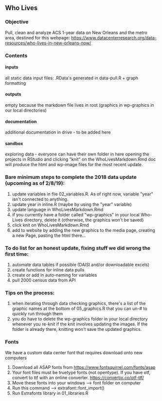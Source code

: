 ## Who Lives
### Objective
Pull, clean and analyze ACS 1-year data on New Orleans and the metro area, destined for this webpage: https://www.datacenterresearch.org/data-resources/who-lives-in-new-orleans-now/

### Contents

#### inputs
all static data input files: .RData's generated in data-pull.R + graph formatting

#### outputs
empty because the markdown file lives in root (graphics in wp-graphics in our local directories)

#### documentation
additional documentation in drive - to be added here

#### sandbox
exploring data - everyone can have their own folder in here
opening the projects in RStudio and clicking "knit" on the WhoLivesMarkdown.Rmd doc will produce the html and wp-image files for the most recent update. 

### Bare minimum steps to complete the 2018 data update (upcoming as of 2/8/19):
1. update variables in flie 02_variables.R. As of right now, variable "year" isn't connected to anything. 
2. update year in inline.R (maybe by using the "year" variable)
3. update language in WhoLivesMarkdown.Rmd
4. if you currently have a folder called "wp-graphics" in your local Who-Lives directory, delete it (otherwise, the graphics won't be saved)
5. click knit on WhoLivesMarkdown.Rmd
6. add to website by adding the new graphics to the media page, creating a new Page, pasting the html there...

### To do list for an honest update, fixing stuff we did wrong the first time:
1. automate data tables if possible (DAISI and/or downloadable excels)
2. create functions for inline data pulls
3. create or add in auto-naming for variables
4. pull 2000 census data from API

### Tips on the process:
1. when iterating through data checking graphics, there's a list of the graphic names at the bottom of 05_graphics.R that you can un-# to quickly run through them
2. you do have to delete the wp-graphics folder in your local directory whenever you re-knit if the knit involves updating the images. If the folder is already there, knitting won't save the updated graphics.

### Fonts
We have a custom data center font that requires download onto new computers
1.  Download all ASAP fonts from https://www.fontsquirrel.com/fonts/asap
2.  Your font files must be truetype fonts (not opentype). If you have otf, convert to ttf with an online converter. https://convertio.co/otf-ttf/
3.  Move these fonts into your windows --> font folder on computer
4.  Run this command --> extrafont::font_import()
5.  Run Extrafonts library in 01_libraries.R





